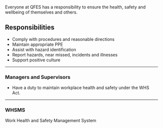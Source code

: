 
Everyone at QFES has a responsibility to ensure the health, safety and wellbeing of themselves and others. 

## Responsibilities

- Comply with procedures and reasonable directions
- Maintain appropriate PPE
- Assist with hazard identification
- Report hazards, near missed, incidents and illnesses
- Support positive culture

---
### Managers and Supervisors

- Have a duty to maintain workplace health and safety under the WHS Act.

---
### WHSMS

Work Health and Safety Management System